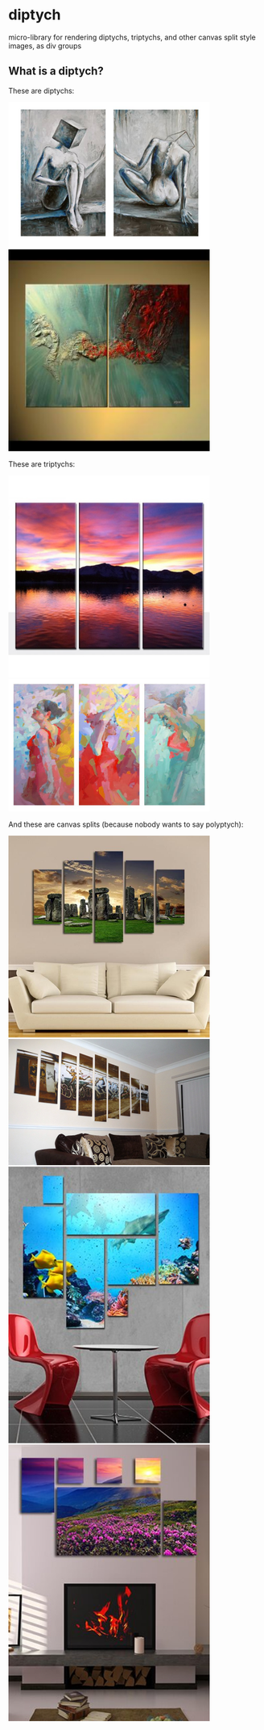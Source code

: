 # diptych
micro-library for rendering diptychs, triptychs, and other canvas split style images, as div groups

## What is a diptych?

These are diptychs:

<img src="./src/assets/diptych1.jpg" width="400" />

<img src="./src/assets/diptych2.jpg" width="400" />

These are triptychs:

<img src="./src/assets/triptych1.jpg" width="400" />

<img src="./src/assets/triptych2.jpg" width="400" />

And these are canvas splits (because nobody wants to say polyptych):

<img src="./src/assets/polyptych1.jpg" width="400" />

<img src="./src/assets/polyptych2.jpg" width="400" />

<img src="./src/assets/polyptych3.jpg" width="400" />

<img src="./src/assets/polyptych4.jpg" width="400" />
